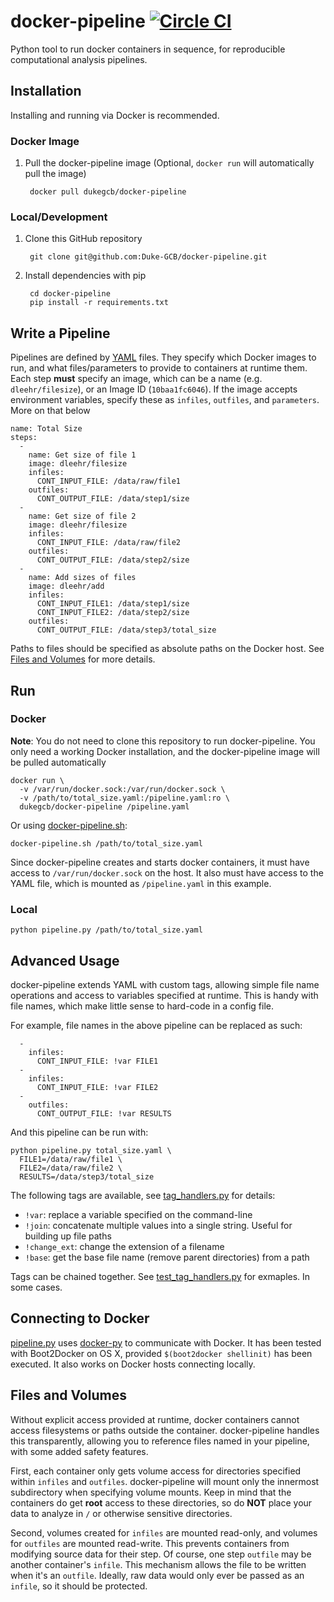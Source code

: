 # docker-pipeline [![Circle CI](https://circleci.com/gh/Duke-GCB/docker-pipeline/tree/master.svg?style=svg)](https://circleci.com/gh/Duke-GCB/docker-pipeline/tree/master)
Python tool to run docker containers in sequence, for reproducible computational analysis pipelines.

## Installation

Installing and running via Docker is recommended.

### Docker Image

1. Pull the docker-pipeline image (Optional, `docker run` will automatically pull the image)

        docker pull dukegcb/docker-pipeline

### Local/Development

1. Clone this GitHub repository

        git clone git@github.com:Duke-GCB/docker-pipeline.git

2. Install dependencies with pip

        cd docker-pipeline
        pip install -r requirements.txt

## Write a Pipeline

Pipelines are defined by [YAML](http://yaml.org) files. They specify which Docker images to run, and what files/parameters to provide to containers at runtime them. Each step __must__ specify an image, which can be a name (e.g. `dleehr/filesize`), or an Image ID (`10baa1fc6046`).
If the image accepts environment variables, specify these as `infiles`, `outfiles`, and `parameters`. More on that below

    name: Total Size
    steps:
      -
        name: Get size of file 1
        image: dleehr/filesize
        infiles:
          CONT_INPUT_FILE: /data/raw/file1
        outfiles:
          CONT_OUTPUT_FILE: /data/step1/size
      -
        name: Get size of file 2
        image: dleehr/filesize
        infiles:
          CONT_INPUT_FILE: /data/raw/file2
        outfiles:
          CONT_OUTPUT_FILE: /data/step2/size
      -
        name: Add sizes of files
        image: dleehr/add
        infiles:
          CONT_INPUT_FILE1: /data/step1/size
          CONT_INPUT_FILE2: /data/step2/size
        outfiles:
          CONT_OUTPUT_FILE: /data/step3/total_size

Paths to files should be specified as absolute paths on the Docker host. See [Files and Volumes](#files-and-volumes) for more details.

## Run

### Docker

__Note__: You do not need to clone this repository to run docker-pipeline. You only need a working Docker installation, and the docker-pipeline image will be pulled automatically

    docker run \
      -v /var/run/docker.sock:/var/run/docker.sock \
      -v /path/to/total_size.yaml:/pipeline.yaml:ro \
      dukegcb/docker-pipeline /pipeline.yaml
      
Or using [docker-pipeline.sh](docker-pipeline.sh):

    docker-pipeline.sh /path/to/total_size.yaml

Since docker-pipeline creates and starts docker containers, it must have access to `/var/run/docker.sock` on the host. It also must have access to the YAML file, which is mounted as `/pipeline.yaml` in this example.

### Local

    python pipeline.py /path/to/total_size.yaml

## Advanced Usage

docker-pipeline extends YAML with custom tags, allowing simple file name operations and access to variables specified at runtime. This is handy with file names, which make little sense to hard-code in a config file.

For example, file names in the above pipeline can be replaced as such:

      -
        infiles:
          CONT_INPUT_FILE: !var FILE1
      -
        infiles:
          CONT_INPUT_FILE: !var FILE2
      -
        outfiles:
          CONT_OUTPUT_FILE: !var RESULTS

And this pipeline can be run with:

    python pipeline.py total_size.yaml \
      FILE1=/data/raw/file1 \
      FILE2=/data/raw/file2 \
      RESULTS=/data/step3/total_size

The following tags are available, see [tag_handlers.py](docker-pipeline/tag_handlers.py) for details:

- `!var`: replace a variable specified on the command-line
- `!join`: concatenate multiple values into a single string. Useful for building up file paths
- `!change_ext`: change the extension of a filename
- `!base`: get the base file name (remove parent directories) from a path

Tags can be chained together. See [test_tag_handlers.py](docker-pipeline/test_tag_handlers.py) for exmaples. In some cases.

Connecting to Docker
--------------------

[pipeline.py](pipeline.py) uses [docker-py](https://github.com/docker/docker-py/) to communicate with Docker. It has been tested with Boot2Docker on OS X, provided `$(boot2docker shellinit)` has been executed. It also works on Docker hosts connecting locally.

Files and Volumes
-----------------

Without explicit access provided at runtime, docker containers cannot access filesystems or paths outside the container. docker-pipeline handles this transparently, allowing you to reference files named in your pipeline, with some added safety features.

First, each container only gets volume access for directories specified within `infiles` and `outfiles`. docker-pipeline will mount only the innermost subdirectory when specifying volume mounts. Keep in mind that the containers do get __root__ access to these directories, so do __NOT__ place your data to analyze in `/` or otherwise sensitive directories.

Second, volumes created for `infiles` are mounted read-only, and volumes for `outfiles` are mounted read-write. This prevents containers from modifying source data for their step. Of course, one step `outfile` may be another container's `infile`. This mechanism allows the file to be written when it's an `outfile`. Ideally, raw data would only ever be passed as an `infile`, so it should be protected.
